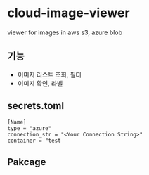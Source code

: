 # cloud-image-viewer
viewer for images in aws s3, azure blob

## 기능
- 이미지 리스트 조회, 필터
- 이미지 확인, 라벨


## secrets.toml
```
[Name]
type = "azure"
connection_str = "<Your Connection String>"
container = "test
```

## Pakcage 